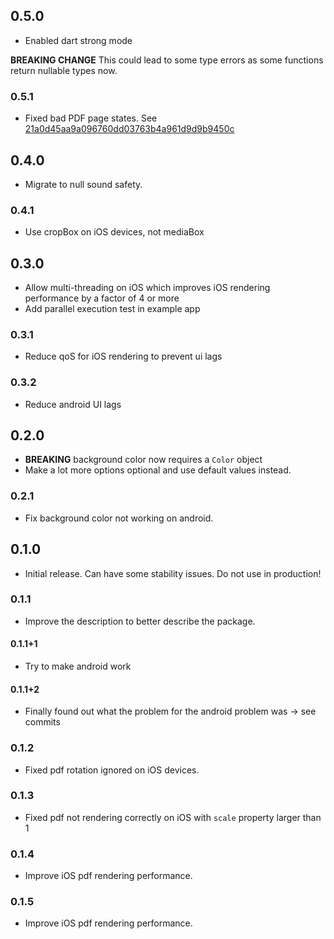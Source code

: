 ## 0.5.0

- Enabled dart strong mode

**BREAKING CHANGE** This could lead to some type errors as some functions return nullable types now.

### 0.5.1

- Fixed bad PDF page states. See [21a0d45aa9a096760dd03763b4a961d9d9b9450c](https://github.com/cloudacy/pdf_image_renderer/commit/21a0d45aa9a096760dd03763b4a961d9d9b9450c)

## 0.4.0

- Migrate to null sound safety.

### 0.4.1

- Use cropBox on iOS devices, not mediaBox

## 0.3.0

- Allow multi-threading on iOS which improves iOS rendering performance by a factor of 4 or more
- Add parallel execution test in example app

### 0.3.1

- Reduce qoS for iOS rendering to prevent ui lags

### 0.3.2

- Reduce android UI lags

## 0.2.0

- **BREAKING** background color now requires a `Color` object
- Make a lot more options optional and use default values instead.

### 0.2.1

- Fix background color not working on android.

## 0.1.0

- Initial release. Can have some stability issues. Do not use in production!

### 0.1.1

- Improve the description to better describe the package.

#### 0.1.1+1

- Try to make android work

#### 0.1.1+2

- Finally found out what the problem for the android problem was -> see commits

### 0.1.2

- Fixed pdf rotation ignored on iOS devices.

### 0.1.3

- Fixed pdf not rendering correctly on iOS with `scale` property larger than 1

### 0.1.4

- Improve iOS pdf rendering performance.

### 0.1.5

- Improve iOS pdf rendering performance.
